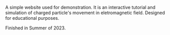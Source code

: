 A simple website used for demonstration.
It is an interactive tutorial and simulation of charged particle's movement in eletromagnetic field.
Designed for educational purposes.

Finished in Summer of 2023.
